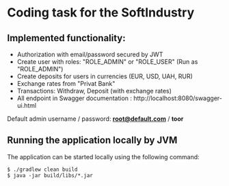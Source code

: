 Coding task for the SoftIndustry
============

## Implemented functionality:

* Authorization with email/password secured by JWT
* Create user with roles: "ROLE_ADMIN" or "ROLE_USER" (Run as "ROLE_ADMIN")
* Create deposits for users in currencies (EUR, USD, UAH, RUR)
* Exchange rates from "Privat Bank"
* Transactions: Withdraw, Deposit (with exchange rates)
* All endpoint in Swagger documentation : http://localhost:8080/swagger-ui.html

Default admin username / password: <b>root@default.com</b> / <b>toor</b>
 
## <a id="anchor"></a> Running the application locally by JVM

The application can be started locally using the following command:

~~~
$ ./gradlew clean build
$ java -jar build/libs/*.jar
~~~